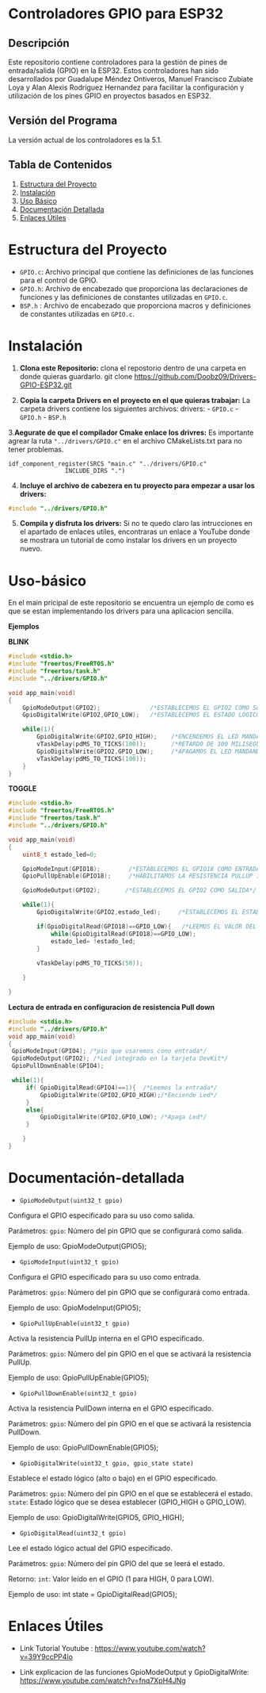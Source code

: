 # Controladores GPIO para ESP32

## Descripción

Este repositorio contiene controladores para la gestión de pines de entrada/salida (GPIO) en la ESP32. Estos controladores han sido desarrollados por Guadalupe Méndez Ontiveros, Manuel Francisco Zubiate Loya y Alan Alexis Rodriguez Hernandez para facilitar la configuración y utilización de los pines GPIO en proyectos basados en ESP32.

## Versión del Programa

La versión actual de los controladores es la 5.1.

## Tabla de Contenidos

1. [Estructura del Proyecto](#estructura-del-proyecto)
2. [Instalación](#instalación)
3. [Uso Básico](#uso-básico)
4. [Documentación Detallada](#Documentación-detallada)
5. [Enlaces Útiles](#enlaces-útiles)

# Estructura del Proyecto

- `GPIO.c`: Archivo principal que contiene las definiciones de las funciones para el control de GPIO.
- `GPIO.h`: Archivo de encabezado que proporciona las declaraciones de funciones y las definiciones de constantes utilizadas en `GPIO.c`.
- `BSP.h` : Archivo de encabezado que proporciona macros y definiciones de constantes utilizadas en `GPIO.c`.

# Instalación

1. **Clona este Repositorio:**
    clona el repostorio dentro de una carpeta en donde quieras guardarlo.
    git clone https://github.com/Doobz09/Drivers-GPIO-ESP32.git

2. **Copia la carpeta Drivers en el proyecto en el que quieras trabajar:**
    La carpeta drivers contiene los siguientes archivos:
    drivers:
        - `GPIO.c`
        - `GPIO.h`
        - `BSP.h`




3.**Aegurate de que el compilador Cmake enlace los drivres:**
    Es importante agrear la ruta `"../drivers/GPIO.c"` en el archivo CMakeLists.txt para no  tener problemas.

    idf_component_register(SRCS "main.c" "../drivers/GPIO.c"
                    INCLUDE_DIRS ".")

4. **Incluye el archivo de cabezera en tu proyecto para empezar a usar los drivers:**

 ```c 
 #include "../drivers/GPIO.h" 
 ```
    

5. **Compila y disfruta los drivers:**
    Si no te quedo claro las intrucciones en el apartado de enlaces utiles, encontraras un enlace a YouTube donde
    se mostrara un tutorial de como instalar los drivers en un proyecto nuevo. 



# Uso-básico
En el main pricipal de este repositorio se encuentra un ejemplo de como es que se estan implementando los drivers para una aplicacion 
sencilla.

**Ejemplos**

**BLINK**
```c
#include <stdio.h>
#include "freertos/FreeRTOS.h"
#include "freertos/task.h"
#include "../drivers/GPIO.h"

void app_main(void)
{
    GpioModeOutput(GPIO2);              /*ESTABLECEMOS EL GPIO2 COMO SALIDA*/
    GpioDigitalWrite(GPIO2,GPIO_LOW);   /*ESTABLECEMOS EL ESTADO LOGICO DEL GPIO2 COMO BAJO PARA APAGAR EL LED*/

    while(1){
        GpioDigitalWrite(GPIO2,GPIO_HIGH);    /*ENCENDEMOS EL LED MANDANDO UN ALTO AL GPIO2*/
        vTaskDelay(pdMS_TO_TICKS(100));       /*RETARDO DE 100 MILISEGUNDOS*/
        GpioDigitalWrite(GPIO2,GPIO_LOW);     /*APAGAMOS EL LED MANDANDO UN BAJO AL GPIO2*/
        vTaskDelay(pdMS_TO_TICKS(100)); 
    }
} 
```

**TOGGLE**
```c
#include <stdio.h>
#include "freertos/FreeRTOS.h"
#include "freertos/task.h"
#include "../drivers/GPIO.h"

void app_main(void)
{
    uint8_t estado_led=0;

    GpioModeInput(GPIO18);        /*ESTABLECEMOS EL GPIO18 COMO ENTRADA*/
    GpioPullUpEnable(GPIO18);     /*HABILITAMOS LA RESISTENCIA PULLUP INTERNA DEL GPIO18*/

    GpioModeOutput(GPIO2);       /*ESTABLECEMOS EL GPIO2 COMO SALIDA*/

    while(1){
        GpioDigitalWrite(GPIO2,estado_led);     /*ESTABLECEMOS EL ESTADO LOGICO DEL GPIO2 SEGUN EL VALOR DE LA VARIABLE ESTADO_LED*/

        if(GpioDigitalRead(GPIO18)==GPIO_LOW){   /*LEEMOS EL VALOR DEL GPIO18 Y SI ESTE ES PRESIONADO Y SOLATADO CAMBIA EL VALOR DE ESTADO_LED*/
            while(GpioDigitalRead(GPIO18)==GPIO_LOW);
            estado_led= !estado_led;                      
        }
            
        vTaskDelay(pdMS_TO_TICKS(50));

    }

}
```
**Lectura de entrada en configuracion de resistencia Pull down**
```c
#include <stdio.h>
#include "../drivers/GPIO.h"
void app_main(void)
{
 GpioModeInput(GPIO4); /*pin que usaremos cono entrada*/
 GpioModeOutput(GPIO2); /*Led integrado en la tarjeta DevKit*/
 GpioPullDownEnable(GPIO4);

 while(1){
 	 if( GpioDigitalRead(GPIO4)==1){  /*Leemos la entrada*/
 		 GpioDigitalWrite(GPIO2,GPIO_HIGH);/*Enciende Led*/
 	 }
 	 else{
 		 GpioDigitalWrite(GPIO2,GPIO_LOW); /*Apaga Led*/
 	 }

 	}
}
```

# Documentación-detallada 

- `GpioModeOutput(uint32_t gpio)`

Configura el GPIO especificado para su uso como salida.

Parámetros:
`gpio`: Número del pin GPIO que se configurará como salida.

 Ejemplo de uso:
 GpioModeOutput(GPIO5);



- `GpioModeInput(uint32_t gpio)`

Configura el GPIO especificado para su uso como entrada.

Parámetros:
`gpio`: Número del pin GPIO que se configurará como entrada.

 Ejemplo de uso:
GpioModeInput(GPIO5);



- `GpioPullUpEnable(uint32_t gpio)`

Activa la resistencia PullUp interna en el GPIO especificado.

Parámetros:
`gpio`: Número del pin GPIO en el que se activará la resistencia PullUp.

Ejemplo de uso:
GpioPullUpEnable(GPIO5);



- `GpioPullDownEnable(uint32_t gpio)`

Activa la resistencia PullDown interna en el GPIO especificado.

Parámetros:
`gpio`: Número del pin GPIO en el que se activará la resistencia PullDown.

Ejemplo de uso:
GpioPullDownEnable(GPIO5);



- `GpioDigitalWrite(uint32_t gpio, gpio_state state)`

Establece el estado lógico (alto o bajo) en el GPIO especificado.

Parámetros:
`gpio`: Número del pin GPIO en el que se establecerá el estado.
`state`: Estado lógico que se desea establecer (GPIO_HIGH o GPIO_LOW).

Ejemplo de uso:
GpioDigitalWrite(GPIO5, GPIO_HIGH);



- `GpioDigitalRead(uint32_t gpio)`

Lee el estado lógico actual del GPIO especificado.

Parámetros:
`gpio`: Número del pin GPIO del que se leerá el estado.

Retorno:
`int`: Valor leído en el GPIO (1 para HIGH, 0 para LOW).

Ejemplo de uso:
int state = GpioDigitalRead(GPIO5);


    



# Enlaces Útiles
- Link Tutorial Youtube : https://www.youtube.com/watch?v=39Y9ccPP4lo

- Link explicacion de las funciones GpioModeOutput y GpioDigitalWrite: https://www.youtube.com/watch?v=fnq7XpH4JNg

